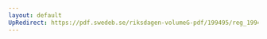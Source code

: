 ```yaml
---
layout: default
UpRedirect: https://pdf.swedeb.se/riksdagen-volumeG-pdf/199495/reg_199495/reg_199495_0489.pdf
---
```

